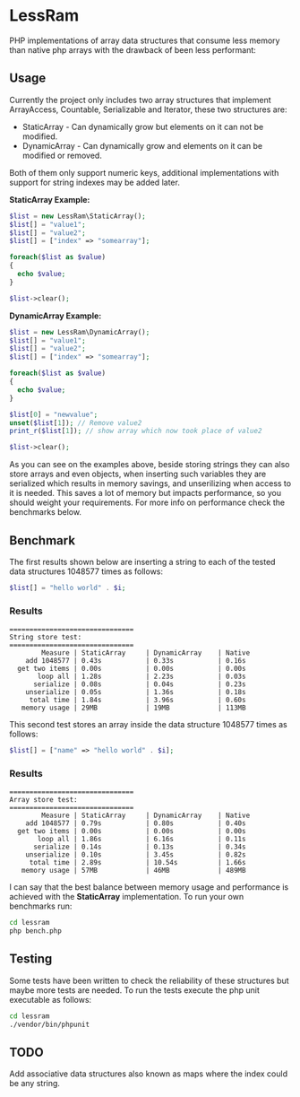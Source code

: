 # LessRam

PHP implementations of array data structures that consume less memory
than native php arrays with the drawback of been less performant:

## Usage

Currently the project only includes two array structures that implement 
ArrayAccess, Countable, Serializable and Iterator, these two structures are:

* StaticArray - Can dynamically grow but elements on it can not be modified.
* DynamicArray - Can dynamically grow and elements on it can be modified or removed.

Both of them only support numeric keys, additional implementations with support
for string indexes may be added later.

**StaticArray Example:**

```php
$list = new LessRam\StaticArray();
$list[] = "value1";
$list[] = "value2";
$list[] = ["index" => "somearray"];

foreach($list as $value)
{
  echo $value;
}

$list->clear();
```

**DynamicArray Example:**

```php
$list = new LessRam\DynamicArray();
$list[] = "value1";
$list[] = "value2";
$list[] = ["index" => "somearray"];

foreach($list as $value)
{
  echo $value;
}

$list[0] = "newvalue";
unset($list[1]); // Remove value2
print_r($list[1]); // show array which now took place of value2

$list->clear();
```

As you can see on the examples above, beside storing strings they can also
store arrays and even objects, when inserting such variables they are serialized
which results in memory savings, and unserilizing when access to it is needed.
This saves a lot of memory but impacts performance, so you should weight your
requirements. For more info on performance check the benchmarks below.

## Benchmark

The first results shown below are inserting a string to each of the tested 
data structures 1048577 times as follows:

```php
$list[] = "hello world" . $i;
```

### Results

```
===============================
String store test:
===============================
        Measure | StaticArray     | DynamicArray    | Native         
    add 1048577 | 0.43s           | 0.33s           | 0.16s          
  get two items | 0.00s           | 0.00s           | 0.00s          
       loop all | 1.28s           | 2.23s           | 0.03s          
      serialize | 0.08s           | 0.04s           | 0.23s          
    unserialize | 0.05s           | 1.36s           | 0.18s          
     total time | 1.84s           | 3.96s           | 0.60s          
   memory usage | 29MB            | 19MB            | 113MB        
```

This second test stores an array inside the data structure 1048577 times 
as follows:

```php
$list[] = ["name" => "hello world" . $i];
```

### Results

```
===============================
Array store test:
===============================
        Measure | StaticArray     | DynamicArray    | Native         
    add 1048577 | 0.79s           | 0.80s           | 0.40s          
  get two items | 0.00s           | 0.00s           | 0.00s          
       loop all | 1.86s           | 6.16s           | 0.11s          
      serialize | 0.14s           | 0.13s           | 0.34s          
    unserialize | 0.10s           | 3.45s           | 0.82s          
     total time | 2.89s           | 10.54s          | 1.66s          
   memory usage | 57MB            | 46MB            | 489MB              
```

I can say that the best balance between memory usage and performance is 
achieved with the **StaticArray** implementation. To run your own benchmarks run:

```sh
cd lessram
php bench.php
```

## Testing

Some tests have been written to check the reliability of these structures but 
maybe more tests are needed. To run the tests execute the php unit executable 
as follows:

```sh
cd lessram
./vendor/bin/phpunit
```

## TODO

Add associative data structures also known as maps where the index could
be any string.